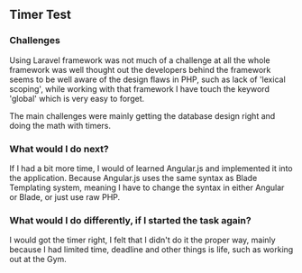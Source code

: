## Timer Test

### Challenges

Using Laravel framework was not much of a challenge at all the whole framework was well thought out
the developers behind the framework seems to be well aware of the design flaws in PHP, such as lack of
'lexical scoping', while working with that framework I have touch the keyword 'global' which is very easy
to forget.

The main challenges were mainly getting the database design right and doing the math with timers.

### What would I do next?

If I had a bit more time, I would of learned Angular.js and implemented it into the application.  Because Angular.js uses the same syntax as Blade Templating system, meaning I have to change the syntax in either Angular or Blade, or just use raw PHP.

### What would I do differently, if I started the task again?

I would got the timer right, I felt that I didn't do it the proper way, mainly because I had limited time, deadline and other things is life, such as working out at the Gym.